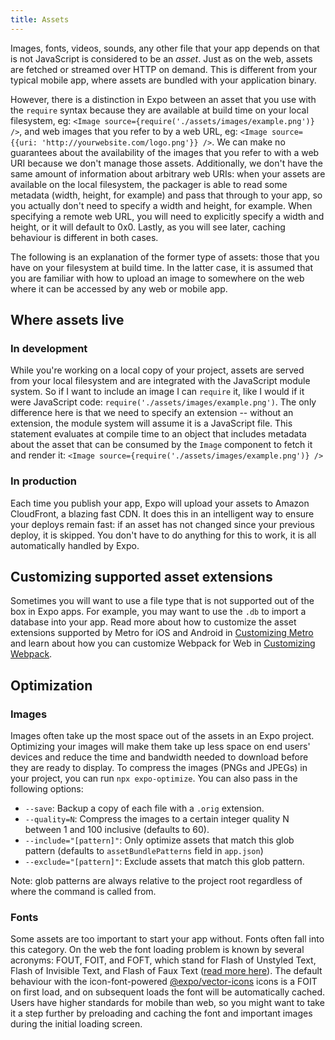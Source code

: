 ```yaml
---
title: Assets
---
```


Images, fonts, videos, sounds, any other file that your app depends on that is not JavaScript is considered to be an _asset_. Just as on the web, assets are fetched or streamed over HTTP on demand. This is different from your typical mobile app, where assets are bundled with your application binary.

However, there is a distinction in Expo between an asset that you use with the `require` syntax because they are available at build time on your local filesystem, eg: `<Image source={require('./assets/images/example.png')} />`, and web images that you refer to by a web URL, eg: `<Image source={{uri: 'http://yourwebsite.com/logo.png'}} />`. We can make no guarantees about the availability of the images that you refer to with a web URI because we don't manage those assets. Additionally, we don't have the same amount of information about arbitrary web URIs: when your assets are available on the local filesystem, the packager is able to read some metadata (width, height, for example) and pass that through to your app, so you actually don't need to specify a width and height, for example. When specifying a remote web URL, you will need to explicitly specify a width and height, or it will default to 0x0. Lastly, as you will see later, caching behaviour is different in both cases.

The following is an explanation of the former type of assets: those that you have on your filesystem at build time. In the latter case, it is assumed that you are familiar with how to upload an image to somewhere on the web where it can be accessed by any web or mobile app.

## Where assets live

### In development

While you're working on a local copy of your project, assets are served from your local filesystem and are integrated with the JavaScript module system. So if I want to include an image I can `require` it, like I would if it were JavaScript code: `require('./assets/images/example.png')`. The only difference here is that we need to specify an extension -- without an extension, the module system will assume it is a JavaScript file. This statement evaluates at compile time to an object that includes metadata about the asset that can be consumed by the `Image` component to fetch it and render it: `<Image source={require('./assets/images/example.png')} />`

### In production

Each time you publish your app, Expo will upload your assets to Amazon CloudFront, a blazing fast CDN. It does this in an intelligent way to ensure your deploys remain fast: if an asset has not changed since your previous deploy, it is skipped. You don't have to do anything for this to work, it is all automatically handled by Expo.

## Customizing supported asset extensions

Sometimes you will want to use a file type that is not supported out of the box in Expo apps. For example, you may want to use the `.db` to import a database into your app. Read more about how to customize the asset extensions supported by Metro for iOS and Android in [Customizing Metro](../guides/customizing-metro.md) and learn about how you can customize Webpack for Web in [Customizing Webpack](../guides/customizing-webpack.md).

## Optimization

### Images

Images often take up the most space out of the assets in an Expo project. Optimizing your images will make them take up less space on end users' devices and reduce the time and bandwidth needed to download before they are ready to display. To compress the images (PNGs and JPEGs) in your project, you can run `npx expo-optimize`. You can also pass in the following options:

- `--save`: Backup a copy of each file with a `.orig` extension.
- `--quality=N`: Compress the images to a certain integer quality N between 1 and 100 inclusive (defaults to 60).
- `--include="[pattern]"`: Only optimize assets that match this glob pattern (defaults to `assetBundlePatterns` field in `app.json`)
- `--exclude="[pattern]"`: Exclude assets that match this glob pattern.

Note: glob patterns are always relative to the project root regardless of where the command is called from.

### Fonts

Some assets are too important to start your app without. Fonts often fall into this category. On the web the font loading problem is known by several acronyms: FOUT, FOIT, and FOFT, which stand for Flash of Unstyled Text, Flash of Invisible Text, and Flash of Faux Text ([read more here](https://css-tricks.com/fout-foit-foft/)). The default behaviour with the icon-font-powered [@expo/vector-icons](icons.md#icons) icons is a FOIT on first load, and on subsequent loads the font will be automatically cached. Users have higher standards for mobile than web, so you might want to take it a step further by preloading and caching the font and important images during the initial loading screen.
